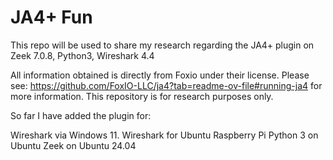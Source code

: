 # JA4+ Fun
This repo will be used to share my research regarding the JA4+ plugin on Zeek 7.0.8, Python3, Wireshark 4.4

All information obtained is directly from Foxio under their license. Please see: https://github.com/FoxIO-LLC/ja4?tab=readme-ov-file#running-ja4 for more information. This repository is for research purposes only. 

So far I have added the plugin for:

   Wireshark via Windows 11. 
   Wireshark for Ubuntu Raspberry Pi
   Python 3 on Ubuntu 
   Zeek on Ubuntu 24.04

